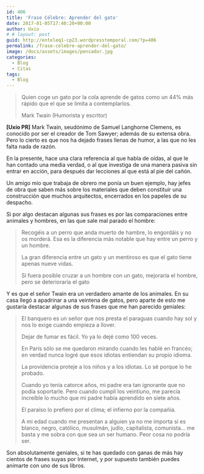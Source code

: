 ```yaml
---
id: 406
title: 'Frase Célebre: Aprender del gato'
date: 2017-01-05T17:40:20+00:00
author: Uxio
# # layout: post
guid: http://enteleq1-cp23.wordpresstemporal.com/?p=406
permalink: /frase-celebre-aprender-del-gato/
image: /docs/assets/images/pensador.jpg
categories:
  - Blog
  - Citas
tags:
  - Blog
---
```

> Quien coge un gato por la cola aprende de gatos como un 44% más rápido que el que se limita a contemplarlos.
> 
> Mark Twain (Humorista y escritor)

**[Uxío PR]** Mark Twain, seudónimo de Samuel Langhorne Clemens, es conocido por ser el creador de Tom Sawyer; además de su extensa obra. Pero lo cierto es que nos ha dejado frases llenas de humor, a las que no les falta nada de razón.

En la presente, hace una clara referencia al que habla de oídas, al que le han contado una media verdad, o al que investiga de una manera pasiva sin entrar en acción, para después dar lecciones al que está al pie del cañón.

Un amigo mío que trabaja de obrero me ponía un buen ejemplo, hay jefes de obra que saben más sobre los materiales que deben constituir una construcción que muchos arquitectos, encerrados en los papeles de su despacho.

Si por algo destacan algunas sus frases es por las comparaciones entre animales y hombres, en las que sale mal parado el hombre:

> Recogéis a un perro que anda muerto de hambre, lo engordáis y no os morderá. Esa es la diferencia más notable que hay entre un perro y un hombre.
> 
> La gran diferencia entre un gato y un mentiroso es que el gato tiene apenas nueve vidas.
> 
> Si fuera posible cruzar a un hombre con un gato, mejoraría el hombre, pero se deterioraría el gato

Y es que el señor Twain era un verdadero amante de los animales. En su casa llegó a apadrinar a una veintena de gatos, pero aparte de esto me gustaría destacar algunas de sus frases que me han parecido geniales:

> El banquero es un señor que nos presta el paraguas cuando hay sol y nos lo exige cuando empieza a llover.
> 
> Dejar de fumar es fácil. Yo ya lo dejé como 100 veces.
> 
> En París sólo se me quedaron mirando cuando les hablé en francés; en verdad nunca logré que esos idiotas entiendan su propio idioma.
> 
> La providencia proteje a los niños y a los idiotas. Lo sé porque lo he probado.
> 
> Cuando yo tenía catorce años, mi padre era tan ignorante que no podía soportarle. Pero cuando cumplí los veintiuno, me parecía increíble lo mucho que mi padre había aprendido en siete años.
> 
> El paraíso lo prefiero por el clima; el infierno por la compañía.
> 
> A mi edad cuando me presentan a alguien ya no me importa si es blanco, negro, católico, musulmán, judío, capitalista, comunista&#8230; me basta y me sobra con que sea un ser humano. Peor cosa no podría ser.

Son absolutamente geniales, si te has quedado con ganas de más hay cientos de frases suyas por Internet, y por supuesto también puedes animarte con uno de sus libros.